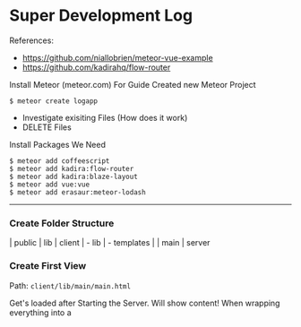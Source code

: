 Super Development Log
=====================

References:

- https://github.com/niallobrien/meteor-vue-example
- https://github.com/kadirahq/flow-router

Install Meteor (meteor.com) For Guide
Created new Meteor Project

```shell
$ meteor create logapp
```

- Investigate exisiting Files (How does it work)
- DELETE Files

Install Packages We Need
```shell
$ meteor add coffeescript
$ meteor add kadira:flow-router
$ meteor add kadira:blaze-layout
$ meteor add vue:vue
$ meteor add erasaur:meteor-lodash
```

---

### Create Folder Structure

| public
| lib
| client
| - lib
| - templates
|   | main
| server

### Create First View

Path:
`client/lib/main/main.html`

Get's loaded after Starting the Server. Will show content!
When wrapping everything into a <template> tag it will disappear.

Need to create Routes.

### Create First Routes

Path:
`lib/routes.coffee`

```coffee
FlowRouter.route '/',
  name: 'home'
  action: ->
    BlazeLayout.render 'mainLayout'
```

Create new Views and link to those views:

projects_index, projects_create, ...

### Put Vue into the mix

```coffee
Template.xxx.onRendered ->
  vm = new Vue {
    el: '#el'
    data:
      title: ''
    methods:
      submit: (e) ->
        e.preventDefault()
        if this.title
          alert 'Save this Project.'
        else
          alert 'Title can\'t be empty!'
  }
```

### Collections

Create file in `lib/collections/`

```coffee
@Projects = new Mongo.Collection 'projects'
```

```coffee
entry = {
  title: this.title
  createdAt: new Date()
}

Projects.insert entry
```

```html
{{#each projects}}
  <p>
    {{ title }}
  </p>
{{/each}}
```

```coffee
projects: ->
  return Projects.find {}, {sort: {createdAt: -1}}
```

### Autopublish Remove

```bash
$ meteor remove autopublish
```

```coffee
Meteor.publish 'allProjects', ->
  return Projects.find()
```

```coffee
Template.projects_index.onCreated ->
  @autorun =>
    @subscribe('allProjects')
```

### Adding New Entries To DB

After being subscribed to this collection we can also add new Projects.

Encorporate this into the VueModel

```coffee
entry = {
  title: this.title
  createdAt: new Date()
}

Projects.insert entry
```

When opening this in multiple browsers you'll see Reactivity in Action.

### Adding Methods

We can use methods that take care of adding entries into the database
Create new file in `lib/methods/projects.coffee` and add new method.

```coffee
Meteor.methods
  projectInsert: (postAttributes) ->
    check postAttributes,
      title: String

    projectEntry = _.extend postAttributes,
      createdAt: new Date()
      updatedAt: new Date()

    projectId = Projects.insert projectEntry

    return _id: projectId
```
